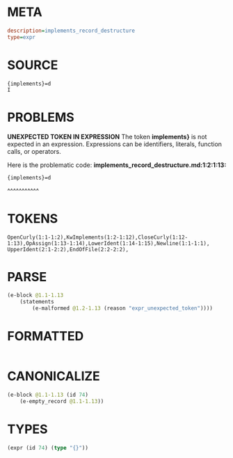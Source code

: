 # META
~~~ini
description=implements_record_destructure
type=expr
~~~
# SOURCE
~~~roc
{implements}=d
I
~~~
# PROBLEMS
**UNEXPECTED TOKEN IN EXPRESSION**
The token **implements}** is not expected in an expression.
Expressions can be identifiers, literals, function calls, or operators.

Here is the problematic code:
**implements_record_destructure.md:1:2:1:13:**
```roc
{implements}=d
```
 ^^^^^^^^^^^


# TOKENS
~~~zig
OpenCurly(1:1-1:2),KwImplements(1:2-1:12),CloseCurly(1:12-1:13),OpAssign(1:13-1:14),LowerIdent(1:14-1:15),Newline(1:1-1:1),
UpperIdent(2:1-2:2),EndOfFile(2:2-2:2),
~~~
# PARSE
~~~clojure
(e-block @1.1-1.13
	(statements
		(e-malformed @1.2-1.13 (reason "expr_unexpected_token"))))
~~~
# FORMATTED
~~~roc

~~~
# CANONICALIZE
~~~clojure
(e-block @1.1-1.13 (id 74)
	(e-empty_record @1.1-1.13))
~~~
# TYPES
~~~clojure
(expr (id 74) (type "{}"))
~~~
